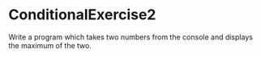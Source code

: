 # ConditionalExercise2
Write a program which takes two numbers from the console and displays the maximum of the two.

